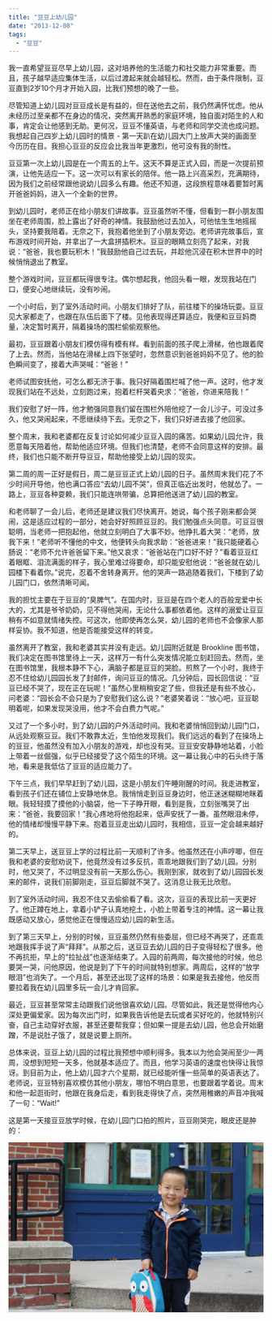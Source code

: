 ```yaml
---
title: "豆豆上幼儿园"
date: "2013-12-08"
tags: 
  - "豆豆"
---
```


我一直希望豆豆尽早上幼儿园，这对培养他的生活能力和社交能力非常重要。而且，孩子越早适应集体生活，以后过渡起来就会越轻松。然而，由于条件限制，豆豆直到2岁10个月才开始入园，比我们预想的晚了一些。

尽管知道上幼儿园对豆豆成长是有益的，但在送他去之前，我仍然满怀忧虑。他从未经历过至亲都不在身边的情况，突然离开熟悉的家庭环境，独自面对陌生的人和事，肯定会让他感到无助。更何况，豆豆不懂英语，与老师和同学交流也成问题。我想起自己四岁上幼儿园时的情景 - 第一天趴在幼儿园大门上放声大哭的画面至今历历在目。我担心豆豆的反应会比我当年更激烈，他可没有我的耐性。

豆豆第一次上幼儿园是在一个周五的上午。这天不算是正式入园，而是一次提前预演，让他先适应一下。这一次可以有家长的陪伴。他一路上兴高采烈，充满期待，因为我们之前经常跟他说幼儿园多么有趣。他还不知道，这段旅程意味着要暂时离开爸爸妈妈，进入一个全新的世界。

到幼儿园时，老师正在给小朋友们讲故事。豆豆虽然听不懂，但看到一群小朋友围坐在老师周围，脸上露出了好奇的神情。我鼓励他过去加入，可他怯生生地摇摇头，坚持要我陪着。无奈之下，我抱着他坐到了小朋友旁边。老师讲完故事后，宣布游戏时间开始，并拿出了一大盒拼插积木。豆豆的眼睛立刻亮了起来，对我说：“爸爸，我也要玩积木！”我鼓励他自己过去玩，并趁他沉浸在积木世界中的时候悄悄退出了教室。

整个游戏时间，豆豆都玩得很专注。偶尔想起我，他回头看一眼，发现我站在门口，便安心地继续玩，没有吵闹。

一个小时后，到了室外活动时间。小朋友们排好了队，前往楼下的操场玩耍。豆豆见大家都走了，也跟在队伍后面下了楼。见他表现得还算适应，我便和豆豆妈商量，决定暂时离开，隔着操场的围栏偷偷观察他。

最初，豆豆跟着小朋友们模仿得有模有样。看到前面的孩子爬上滑梯，他也跟着爬了上去。然而，当他站在滑梯上四下张望时，忽然意识到爸爸妈妈不见了。他的脸色瞬间变了，接着大声哭喊：“爸爸！”

老师试图安抚他，可怎么都无济于事。我只好隔着围栏喊了他一声。这时，他才发现我们站在不远处，立刻跑过来，抱着栏杆哭着央求：“爸爸，你进来陪我！”

我们安慰了好一阵，他才勉强同意我们留在围栏外陪他挖了一会儿沙子。可没过多久，他又哭闹起来，不愿继续待下去。无奈之下，我们只好进去接了他回家。

整个周末，我和老婆都在反复讨论如何减少豆豆入园的痛苦。如果幼儿园允许，我愿意每天陪着他，帮助他适应环境。但我们也清楚，老师不会同意这样的安排。最终，我们也只能不断开导豆豆，帮助他接受上幼儿园的现实。

第二周的周一正好是假日，周二是豆豆正式上幼儿园的日子。虽然周末我们花了不少时间开导他，他也满口答应“去幼儿园不哭”，但真正临近出发时，他就怂了。一路上，豆豆各种耍赖，我们只能连哄带骗，总算把他送进了幼儿园的教室。

和老师聊了一会儿后，老师还是建议我们尽快离开。她说，每个孩子刚来都会哭闹，这是适应过程的一部分，她会好好照顾豆豆的。我们勉强点头同意。可豆豆很聪明，当老师一把抱起他，他就立刻明白了大事不妙。他挣扎着大哭：“老师，放我下来！”老师听不懂他的中文，他便转头向我求助：“爸爸进来！”我只能硬着心肠说：“老师不允许爸爸留下来。”他又哀求：“爸爸站在门口好不好？”看着豆豆红着眼眶、泪流满面的样子，我心里难过得要命，却只能安慰他说：“爸爸就在幼儿园楼下看着你。”说完，忍着不舍转身离开。他的哭声一路追随着我们，下楼到了幼儿园门口，依然清晰可闻。

我的担忧主要在于豆豆的“臭脾气”。在国内时，豆豆是在四个老人的百般宠爱中长大的，尤其是爷爷奶奶，见不得他哭闹，无论什么事都依着他。这样的溺爱让豆豆稍有不如意就情绪失控。可这次，他即使再怎么哭，幼儿园的老师也不会像家人那样妥协。我不知道，他是否能接受这样的转变。

虽然离开了教室，我和老婆其实并没有走远。幼儿园附近就是 Brookline 图书馆，我们决定在图书馆里待上一天，这样万一有什么突发情况能立刻赶回去。然而，坐在图书馆里，我根本静不下心，满脑子都是豆豆的哭脸。煎熬了一个小时，我终于忍不住给幼儿园园长发了封邮件，询问豆豆的情况。几分钟后，园长回信说：“豆豆已经不哭了，现在正在玩呢！”虽然心里稍稍安定了些，但我还是有些不放心，问老婆：“园长会不会只是为了安慰我们这么说？”老婆笑着说：“放心吧，豆豆聪明着呢，如果发现哭没用，他才不会白费力气呢。”

又过了一个多小时，到了幼儿园的户外活动时间。我和老婆悄悄回到幼儿园门口，从远处观察豆豆。我们不敢靠太近，生怕他发现我们。我们远远的看到了在操场上的豆豆，他虽然没有加入小朋友的游戏，却也没有哭。豆豆安安静静地站着，小脸上带着一丝倔强，似乎已经接受了这个陌生的环境。这一幕让我心中的石头终于落地，看来是我低估了豆豆的适应能力了。

下午三点，我们早早赶到了幼儿园，这是小朋友们午睡刚醒的时间。我走进教室，看到孩子们还在铺位上安静地休息。我悄悄走到豆豆身边时，他正迷迷糊糊地眯着眼。我轻轻摸了摸他的小脑袋，他一下子睁开眼，看到是我，立刻张嘴哭了出来：“爸爸，我要回家！”我心疼地将他抱起来，低声安抚了一番。虽然眼泪未停，他的情绪却慢慢平静下来。抱着豆豆走出幼儿园时，我相信，豆豆一定会越来越好的。

第二天早上，送豆豆上学的过程比前一天顺利了许多。他虽然还在小声哼唧，但在我和老婆的安慰劝说下，他竟然没有过多反抗，乖乖地跟我们到了幼儿园。分别时，他又哭了，不过明显没有前一天那么伤心。我刚到家，就收到了幼儿园园长发来的邮件，说我们前脚刚走，豆豆后脚就不哭了。这消息让我无比欣慰。

到了室外活动时间，我忍不住又去偷偷看了看。这次，豆豆的表现比前一天更好了。他正蹲在地上，拿着小铲子认真地挖土，小脸上带着专注的神情。这一幕让我既感动又放心，感觉他正在慢慢适应幼儿园的新生活。

到了第三天早上，分别的时候，豆豆虽然仍然有些委屈，但已经不再哭了，还乖乖地跟我挥手说了声“拜拜”。从那之后，送豆豆去幼儿园的日子变得轻松了很多。他不再抗拒，早上的“拉扯战”也逐渐结束了。入园的前两周，每次接他的时候，他总要哭一哭，问他原因，他说是到了下午的时间就特别想家。两周后，这样的“放学眼泪”也消失了。一个月后，甚至还出现了这样的场景：如果是我去接他，他反而要拉着我在幼儿园里多玩一会儿才肯回家。

最近，豆豆甚至常常主动跟我们说他很喜欢幼儿园。尽管如此，我还是觉得他内心深处更偏爱家。因为每次出门时，如果我告诉他是去玩或者买好吃的，他就特别兴奋，自己主动穿好衣服，甚至还要帮我穿；但如果一提是去幼儿园，他总会开始磨蹭，不是说肚子饿了，就是说要上厕所。

总体来说，豆豆上幼儿园的过程比我预想中顺利得多。我本以为他会哭闹至少一两周，没想到短短一天多，他就基本适应了。而且，他学习英语的速度也快得让我惊讶。到目前为止，他上幼儿园才六个星期，就已经能听懂一些简单的英语表达了。老师说，豆豆特别喜欢模仿其他小朋友，哪怕不明白意思，也要跟着学着说。周末和他一起逛街时，他跟在我身后走，看到我走得快了点，突然用稚嫩的声音冲我喊了一句：“Wait!”

这是第一天接豆豆放学时候，在幼儿园门口拍的照片，豆豆刚哭完，眼皮还是肿的：

![](DSC06790.jpg)